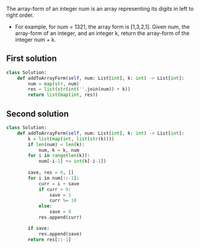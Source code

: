 The array-form of an integer num is an array representing its digits in left to right order.

- For example, for num = 1321, the array form is [1,3,2,1].
Given num, the array-form of an integer, and an integer k, return the array-form of the integer num + k.

## First solution

```Python
class Solution:
    def addToArrayForm(self, num: List[int], k: int) -> List[int]:
        num = map(str, num)
        res = list(str(int(''.join(num)) + k))
        return list(map(int, res))
```

## Second solution

```Python
class Solution:
    def addToArrayForm(self, num: List[int], k: int) -> List[int]:
        k = list(map(int, list(str(k))))
        if len(num) < len(k):
            num, k = k, num
        for i in range(len(k)):
            num[-i-1] += int(k[-i-1])
        
        save, res = 0, []
        for i in num[::-1]:
            curr = i + save
            if curr > 9:
                save = 1
                curr %= 10
            else:
                save = 0
            res.append(curr)

        if save:
            res.append(save)
        return res[::-1]
```
